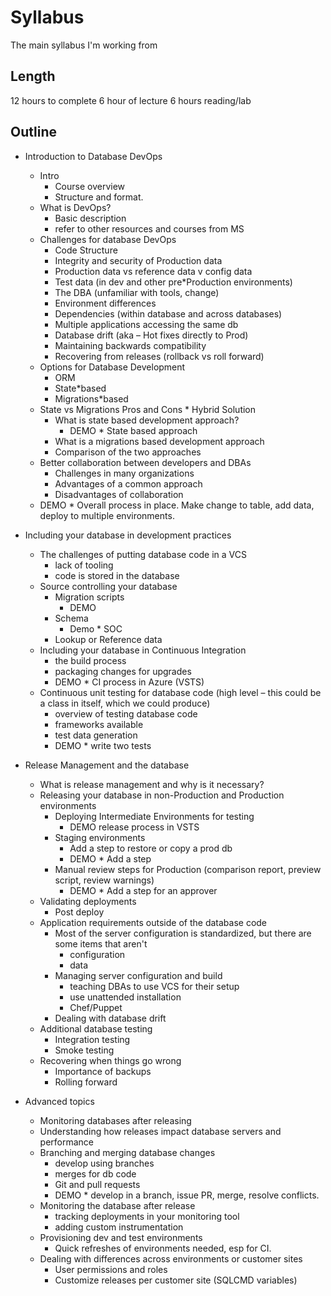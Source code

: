 # Syllabus

The main syllabus I'm working from

## Length
12 hours to complete
6 hour of lecture
6 hours reading/lab

## Outline
* Introduction to Database DevOps  
	* Intro 
		* Course overview
		* Structure and format.
	* What is DevOps?
		* Basic description
		* refer to other resources and courses from MS
	* Challenges for database DevOps 
		* 	Code Structure
		* Integrity and security of Production data 
		* Production data vs reference data v config data
		* Test data (in dev and other pre*Production environments) 
		* The DBA (unfamiliar with tools, change) 
		* Environment differences 
		* Dependencies (within database and across databases) 
		* Multiple applications accessing the same db 
		* Database drift (aka – Hot fixes directly to Prod) 
		* Maintaining backwards compatibility 
		* Recovering from releases (rollback vs roll forward) 
	* Options for Database Development
		* ORM 
		* State*based 
		* Migrations*based 
	* State vs Migrations Pros and Cons * Hybrid Solution 
		* What is state based development approach?
			* DEMO * State based approach
		* 	What is a migrations based development approach
		* 	Comparison of the two approaches
	* Better collaboration between developers and DBAs
		* 	Challenges in many organizations
		* 	Advantages of a common approach
		* Disadvantages of collaboration
	* 	DEMO * Overall process in place. Make change to table, add data, deploy to multiple environments.
 
*	Including your database in development practices
	* The challenges of putting database code in a VCS
		* lack of tooling
		* code is stored in the database
	* Source controlling your database 
		* Migration scripts 
			* DEMO
		* Schema 
			* Demo * SOC
		* Lookup or Reference data 
	* Including your database in Continuous Integration  
		* the build process
		* packaging changes for upgrades
		* DEMO * CI process in Azure (VSTS)
	* Continuous unit testing for database code (high level – this could be a class in itself, which we could produce) 
		* overview of testing database code
		* frameworks available
		* test data generation
		* DEMO * write two tests


*	Release Management and the database
	* What is release management and why is it necessary? 
	* Releasing your database in non-Production and Production environments
		* Deploying Intermediate Environments for testing
			* DEMO release process in VSTS
		* Staging environments
			* Add a step to restore or copy a prod db
			* DEMO * Add a step
		* Manual review steps for Production (comparison report, preview script, review warnings) 
			* DEMO * Add a step for an approver
	* Validating deployments 
		* Post deploy
	* Application requirements outside of the database code
		* Most of the server configuration is standardized, but there are some items that aren't
			* configuration
			* data
		* Managing server configuration and build
			* teaching DBAs to use VCS for their setup
			* use unattended installation 
			* Chef/Puppet	
		* Dealing with database drift 
	* Additional database testing 
		* Integration testing 
		* Smoke testing
	* Recovering when things go wrong 
		* Importance of backups 
		* Rolling forward 

	 
*	Advanced topics 
	* Monitoring databases after releasing 
	* Understanding how releases impact database servers and performance 
	* Branching and merging database changes 
		* develop using branches
		* merges for db code
		* Git and pull requests
		* DEMO * develop in a branch, issue PR, merge, resolve conflicts.
	* 	Monitoring the database after release
		* tracking deployments in your monitoring tool
		* adding custom instrumentation
	* Provisioning dev and test environments
		* Quick refreshes of environments needed, esp for CI.
	* Dealing with differences across environments or customer sites 
		* User permissions and roles 
		* Customize releases per customer site (SQLCMD variables) 
		